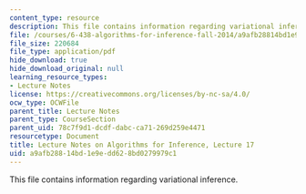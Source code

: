 ```yaml
---
content_type: resource
description: This file contains information regarding variational inference.
file: /courses/6-438-algorithms-for-inference-fall-2014/a9afb28814bd1e9edd628bd0279979c1_MIT6_438F14_Lec17.pdf
file_size: 220684
file_type: application/pdf
hide_download: true
hide_download_original: null
learning_resource_types:
- Lecture Notes
license: https://creativecommons.org/licenses/by-nc-sa/4.0/
ocw_type: OCWFile
parent_title: Lecture Notes
parent_type: CourseSection
parent_uid: 78c7f9d1-dcdf-dabc-ca71-269d259e4471
resourcetype: Document
title: Lecture Notes on Algorithms for Inference, Lecture 17
uid: a9afb288-14bd-1e9e-dd62-8bd0279979c1
---
```

This file contains information regarding variational inference.